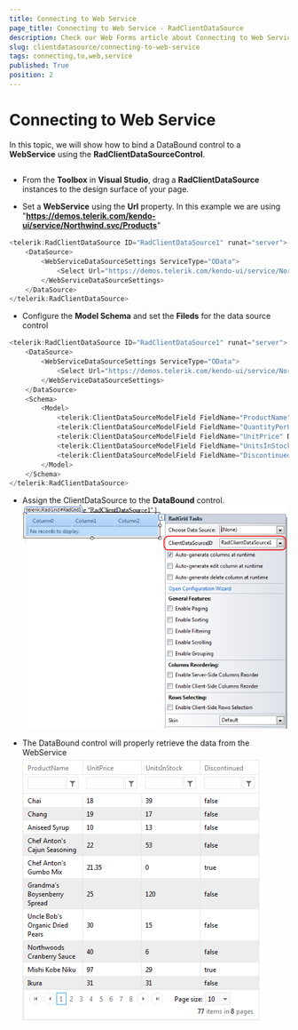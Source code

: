 ```yaml
---
title: Connecting to Web Service
page_title: Connecting to Web Service - RadClientDataSource
description: Check our Web Forms article about Connecting to Web Service.
slug: clientdatasource/connecting-to-web-service
tags: connecting,to,web,service
published: True
position: 2
---
```


# Connecting to Web Service



In this topic, we will show how to bind a DataBound control to a **WebService** using the **RadClientDataSourceControl**.

## 

* From the **Toolbox** in **Visual Studio**, drag a **RadClientDataSource** instances to the design surface of your page.

* Set a **WebService** using the **Url** property. In this example we are using "**https://demos.telerik.com/kendo-ui/service/Northwind.svc/Products**"

````C#
<telerik:RadClientDataSource ID="RadClientDataSource1" runat="server">
    <DataSource>
        <WebServiceDataSourceSettings ServiceType="OData">
            <Select Url="https://demos.telerik.com/kendo-ui/service/Northwind.svc/Products" DataType="JSONP" />
        </WebServiceDataSourceSettings>
    </DataSource>
</telerik:RadClientDataSource>
````



* Configure the **Model Schema** and set the **Fileds** for the data source control

````C#
<telerik:RadClientDataSource ID="RadClientDataSource1" runat="server">
    <DataSource>
        <WebServiceDataSourceSettings ServiceType="OData">
            <Select Url="https://demos.telerik.com/kendo-ui/service/Northwind.svc/Products" DataType="JSONP" />
        </WebServiceDataSourceSettings>
    </DataSource>
    <Schema>
        <Model>
            <telerik:ClientDataSourceModelField FieldName="ProductName" DataType="String" />
            <telerik:ClientDataSourceModelField FieldName="QuantityPerUnit" DataType="String" />
            <telerik:ClientDataSourceModelField FieldName="UnitPrice" DataType="Number" />
            <telerik:ClientDataSourceModelField FieldName="UnitsInStock" DataType="Number" />
            <telerik:ClientDataSourceModelField FieldName="Discontinued" DataType="Boolean" />
        </Model>
    </Schema>
</telerik:RadClientDataSource>
````


* Assign the ClientDataSource to the **DataBound** control.
![client-data-source-id](images/client-data-source-id.png)

* The DataBound control will properly retrieve the data from the WebService
![client-data-source-grid](images/client-data-source-grid.png)
